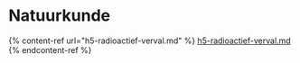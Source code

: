 # Natuurkunde

{% content-ref url="h5-radioactief-verval.md" %}
[h5-radioactief-verval.md](h5-radioactief-verval.md)
{% endcontent-ref %}
